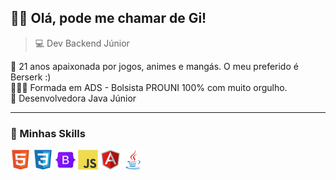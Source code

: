 ## 👋🏻 Olá, pode me chamar de <strong>Gi!</strong>

> 💻 Dev Backend Júnior <br>

🎂 21 anos apaixonada por jogos, animes e mangás. O meu preferido é Berserk :) <br>
👩🏻‍🎓 Formada em ADS - Bolsista PROUNI 100% com muito orgulho. <br>
💼 Desenvolvedora Java Júnior

---

### 🚀 Minhas Skills
<code><img height="32" src="https://raw.githubusercontent.com/devicons/devicon/master/icons/html5/html5-original.svg"></code>
<code><img height="32" src="https://raw.githubusercontent.com/devicons/devicon/master/icons/css3/css3-original.svg"></code>
<code><img height="32" src="https://raw.githubusercontent.com/devicons/devicon/master/icons/bootstrap/bootstrap-original.svg"></code>
<code><img height="32" src="https://raw.githubusercontent.com/devicons/devicon/master/icons/javascript/javascript-original.svg"></code>
<code><img height="32" src="https://raw.githubusercontent.com/devicons/devicon/master/icons/angularjs/angularjs-original.svg"></code>
<code><img height="32" src="https://raw.githubusercontent.com/devicons/devicon/master/icons/java/java-original.svg"></code>
